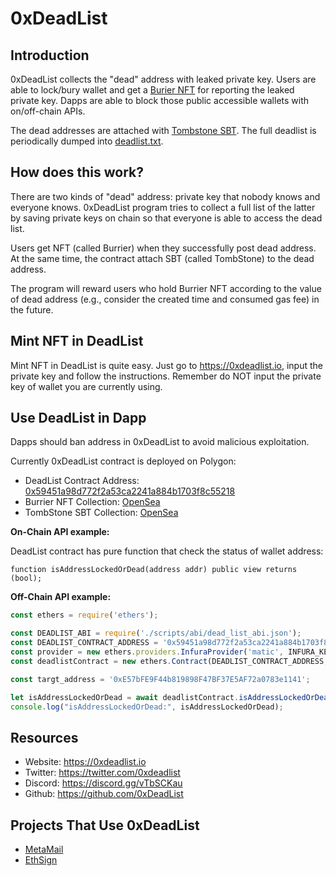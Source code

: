 # 0xDeadList

## Introduction

0xDeadList collects the "dead" address with leaked private key. Users are able to lock/bury wallet and get a [Burier NFT](https://opensea.io/collection/addressburier-v2) for reporting the leaked private key. Dapps are able to block those public accessible wallets with on/off-chain APIs.

The dead addresses are attached with [Tombstone SBT](https://opensea.io/collection/tombstone-v4). The full deadlist is periodically dumped into [deadlist.txt](./deadlist.txt).

## How does this work?

There are two kinds of "dead" address: private key that nobody knows and everyone knows. 0xDeadList program tries to collect a full list of the latter by saving private keys on chain so that everyone is able to access the dead list.

Users get NFT (called Burrier) when they successfully post dead address. At the same time, the contract attach SBT (called TombStone) to the dead address.

The program will reward users who hold Burrier NFT according to the value of dead address (e.g., consider the created time and consumed gas fee) in the future.

## Mint NFT in DeadList

Mint NFT in DeadList is quite easy. Just go to https://0xdeadlist.io, input the private key and follow the instructions. Remember do NOT input the private key of wallet you are currently using.

## Use DeadList in Dapp

Dapps should ban address in 0xDeadList to avoid malicious exploitation.

Currently 0xDeadList contract is deployed on Polygon:

- DeadList Contract Address: [0x59451a98d772f2a53ca2241a884b1703f8c55218](https://polygonscan.com/address/0x59451a98d772f2a53ca2241a884b1703f8c55218)
- Burrier NFT Collection: [OpenSea](https://opensea.io/collection/addressburier-v3)
- TombStone SBT Collection: [OpenSea](https://opensea.io/collection/tombstone-zktgb9g35d)

**On-Chain API example:**

DeadList contract has pure function that check the status of wallet address:

``` solidity
function isAddressLockedOrDead(address addr) public view returns (bool);
```

**Off-Chain API example:**

``` js
const ethers = require('ethers');

const DEADLIST_ABI = require('./scripts/abi/dead_list_abi.json');
const DEADLIST_CONTRACT_ADDRESS = '0x59451a98d772f2a53ca2241a884b1703f8c55218';
const provider = new ethers.providers.InfuraProvider('matic', INFURA_KEY); // USE YOUR OWN KEY
const deadlistContract = new ethers.Contract(DEADLIST_CONTRACT_ADDRESS, DEADLIST_ABI, provider);

const targt_address = '0xE57bFE9F44b819898F47BF37E5AF72a0783e1141';

let isAddressLockedOrDead = await deadlistContract.isAddressLockedOrDead(targt_address);
console.log("isAddressLockedOrDead:", isAddressLockedOrDead);
```

## Resources

- Website: https://0xdeadlist.io
- Twitter: https://twitter.com/0xdeadlist
- Discord: https://discord.gg/vTbSCKau
- Github: https://github.com/0xDeadList

## Projects That Use 0xDeadList

- [MetaMail](https://metamail.ink)
- [EthSign](https://www.ethsign.xyz/)
